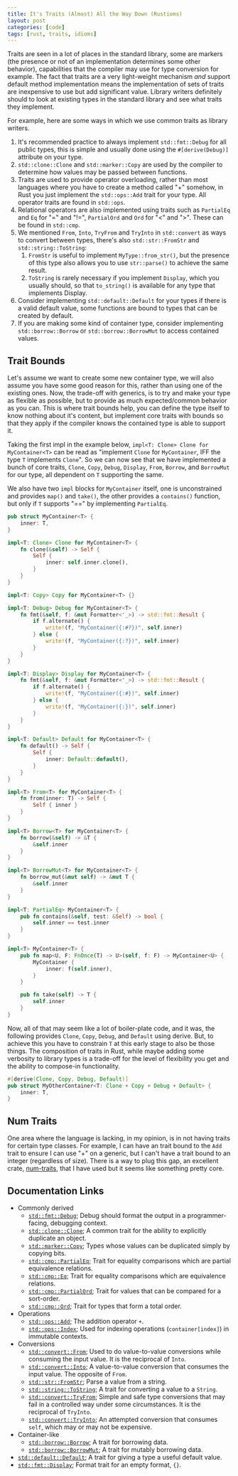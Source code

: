```yaml
---
title: It's Traits (Almost) All the Way Down (Rustioms)
layout: post
categories: [code]
tags: [rust, traits, idioms]
---
```


Traits are seen in a lot of places in the standard library, some are markers (the presence or not of an implementation
determines some other behavior), capabilities that the compiler may use for type conversion for example. The fact that
traits are a very light-weight mechanism _and_ support default method implementation means the implementation of sets of
traits are inexpensive to use but add significant value. Library writers definitely should to look at existing types in
the standard library and see what traits they implement.

For example, here are some ways in which we use common traits as library writers.

1. It's recommended practice to always implement `std::fmt::Debug` for all public types, this is simple and usually 
   done using the `#[derive(Debug)]` attribute on your type.
1. `std::clone::Clone` and `std::marker::Copy` are used by the compiler to determine how values may be passed between 
   functions.
1. Traits are used to provide operator overloading, rather than most languages where you have to create a method called 
   "+" somehow, in Rust you just implement the `std::ops::Add` trait for your type. All operator traits are found in 
    `std::ops`.
1. Relational operators are also implemented using traits such as `PartialEq` and `Eq` for "=" and "!=", `PartialOrd` 
   and `Ord` for "<" and ">". These can be found in `std::cmp`.
1. We mentioned `From`, `Into`, `TryFrom` and `TryInto` in `std::convert` as ways to convert between types, there's 
   also `std::str::FromStr` and `std::string::ToString`:
   1. `FromStr` is useful to implement `MyType::from_str()`, but the presence of this type also allows you to use 
      `str::parse()` to achieve the same result.
   1. `ToString` is rarely necessary if you implement `Display`, which you usually should, so that `to_string()` is 
      available for any type that implements Display.
1. Consider implementing `std::default::Default` for your types if there is a valid default value, some functions are 
   bound to types that can be created by default.
1. If you are making some kind of container type, consider implementing `std::borrow::Borrow` or 
   `std::borrow::BorrowMut` to access contained values.
   
## Trait Bounds

Let's assume we want to create some new container type, we will also assume you have some good reason for this, rather 
than using one of the existing ones. Now, the trade-off with generics, is to try and make your type as flexible as 
possible, but to provide as much expected/common behavior as you can. This is where trait bounds help, you can define 
the type itself to know nothing about it's content, but implement core traits with bounds so that they apply if the 
compiler knows the contained type is able to support it.

Taking the first impl in the  example below, `impl<T: Clone> Clone for MyContainer<T>` can be read as "implement `Clone` 
for `MyContainer`, IFF the type `T` implements `Clone`". So we can now see that we have implemented a bunch of core 
traits, `Clone`, `Copy`, `Debug`, `Display`, `From`, `Borrow`, and `BorrowMut` for our type, all dependent on `T` 
supporting the same. 

We also have two `impl` blocks for `MyContainer` itself, one is unconstrained and provides `map()` and `take()`, the 
other provides a `contains()` function, but only if `T` supports "==" by implementing `PartialEq`.

```rust
pub struct MyContainer<T> {
    inner: T,
}

impl<T: Clone> Clone for MyContainer<T> {
    fn clone(&self) -> Self {
        Self {
            inner: self.inner.clone(),
        }
    }
}

impl<T: Copy> Copy for MyContainer<T> {}

impl<T: Debug> Debug for MyContainer<T> {
    fn fmt(&self, f: &mut Formatter<'_>) -> std::fmt::Result {
        if f.alternate() {
            write!(f, "MyContainer({:#?})", self.inner)
        } else {
            write!(f, "MyContainer({:?})", self.inner)
        }
    }
}

impl<T: Display> Display for MyContainer<T> {
    fn fmt(&self, f: &mut Formatter<'_>) -> std::fmt::Result {
        if f.alternate() {
            write!(f, "MyContainer({:#})", self.inner)
        } else {
            write!(f, "MyContainer({:})", self.inner)
        }
    }
}

impl<T: Default> Default for MyContainer<T> {
    fn default() -> Self {
        Self {
            inner: Default::default(),
        }
    }
}

impl<T> From<T> for MyContainer<T> {
    fn from(inner: T) -> Self {
        Self { inner }
    }
}

impl<T> Borrow<T> for MyContainer<T> {
    fn borrow(&self) -> &T {
        &self.inner
    }
}

impl<T> BorrowMut<T> for MyContainer<T> {
    fn borrow_mut(&mut self) -> &mut T {
        &self.inner
    }
}

impl<T: PartialEq> MyContainer<T> {
    pub fn contains(&self, test: &Self) -> bool {
        self.inner == test.inner
    }
}

impl<T> MyContainer<T> {
    pub fn map<U, F: FnOnce(T) -> U>(self, f: F) -> MyContainer<U> {
        MyContainer {
            inner: f(self.inner),
        }
    }

    pub fn take(self) -> T {
        self.inner
    }
}
```

Now, all of that may seem like a lot of boiler-plate code, and it was, the following provides `Clone`, `Copy`, `Debug`, 
and `Default` using derive. But, to achieve this you have to constrain `T` at this early stage to also be those things. 
The composition of traits in Rust, while maybe adding some verbosity to library types is a trade-off for the level of 
flexibility you get and the ability to compose-in functionality. 

```rust
#[derive(Clone, Copy, Debug, Default)]
pub struct MyOtherContainer<T: Clone + Copy + Debug + Default> {
    inner: T,
}
```

## Num Traits

One area where the language is lacking, in my opinion, is in not having traits for certain type classes. For example, 
I can have an trait bound to the `Add` trait to ensure I can use "+" on a generic, but I can't have a trait bound to
an integer (regardless of size). There is a way to plug this gap, an excellent crate, 
[num-traits](https://crates.io/crates/num-traits), that I have used but it seems like something pretty core.

## Documentation Links

* Commonly derived
  * [`std::fmt::Debug`](https://doc.rust-lang.org/std/fmt/trait.Debug.html); Debug should format the output in a programmer-facing, debugging context.
  * [`std::clone::Clone`](https://doc.rust-lang.org/std/clone/trait.Clone.html); A common trait for the ability to explicitly duplicate an object.
  * [`std::marker::Copy`](https://doc.rust-lang.org/std/marker/trait.Copy.html); Types whose values can be duplicated simply by copying bits.
  * [`std::cmp::PartialEq`](https://doc.rust-lang.org/std/cmp/trait.PartialEq.html); Trait for equality comparisons which are partial equivalence relations.
  * [`std::cmp::Eq`](https://doc.rust-lang.org/std/cmp/trait.Eq.html); Trait for equality comparisons which are equivalence relations.
  * [`std::cmp::PartialOrd`](https://doc.rust-lang.org/std/cmp/trait.PartialOrd.html); Trait for values that can be compared for a sort-order.
  * [`std::cmp::Ord`](https://doc.rust-lang.org/std/cmp/trait.Ord.html); Trait for types that form a total order.
* Operations
  * [`std::ops::Add`](https://doc.rust-lang.org/std/ops/trait.Add.html); The addition operator `+`.
  * [`std::ops::Index`](https://doc.rust-lang.org/std/ops/trait.Index.html); Used for indexing operations (`container[index]`) in immutable contexts.
* Conversions
  * [`std::convert::From`](https://doc.rust-lang.org/std/convert/trait.From.html); Used to do value-to-value conversions while consuming the input value. It is the reciprocal of `Into`.
  * [`std::convert::Into`](https://doc.rust-lang.org/std/convert/trait.Into.html); A value-to-value conversion that consumes the input value. The opposite of `From`.
  * [`std::str::FromStr`](https://doc.rust-lang.org/std/str/trait.FromStr.html); Parse a value from a string.
  * [`std::string::ToString`](https://doc.rust-lang.org/std/string/trait.ToString.html); A trait for converting a value to a `String`.
  * [`std::convert::TryFrom`](https://doc.rust-lang.org/std/convert/trait.TryFrom.html); Simple and safe type conversions that may fail in a controlled way under some circumstances. It is the reciprocal of `TryInto`.
  * [`std::convert::TryInto`](https://doc.rust-lang.org/std/convert/trait.TryInto.html); An attempted conversion that consumes `self`, which may or may not be expensive.
* Container-like
  * [`std::borrow::Borrow`](https://doc.rust-lang.org/std/borrow/trait.Borrow.html); A trait for borrowing data.
  * [`std::borrow::BorrowMut`](https://doc.rust-lang.org/std/borrow/trait.BorrowMut.html); A trait for mutably borrowing data.
* [`std::default::Default`](https://doc.rust-lang.org/std/default/trait.Default.html); A trait for giving a type a useful default value.
* [`std::fmt::Display`](https://doc.rust-lang.org/std/fmt/trait.Display.html); Format trait for an empty format, `{}`.
